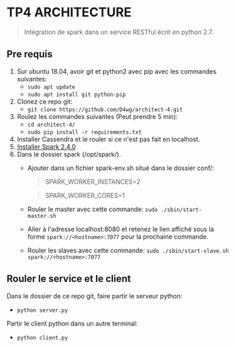 # TP4 ARCHITECTURE
> Intégration de spark dans un service RESTful écrit en python 2.7.

## Pre requis
1. Sur ubuntu 18.04, avoir git et python2 avec pip avec les commandes suivantes:
    - `sudo apt update`
    - `sudo apt install git python-pip`
2. Clonez ce repo git:
    - `git clone https://github.com/D4wg/architect-4.git`
3. Roulez les commandes suivantes (Peut prendre 5 min):
    - `cd architect-4/`
    - `sudo pip install -r requirements.txt`
4. Installer Cassendra et le rouler si ce n'est pas fait en localhost.
5. [Installer Spark 2.4.0](https://medium.com/@josemarcialportilla/installing-scala-and-spark-on-ubuntu-5665ee4b62b1)
6. Dans le dossier spark (/opt/spark/).
    - Ajouter dans un fichier spark-env.sh situé dans le dossier conf/:
        >SPARK_WORKER_INSTANCES=2

        >SPARK_WORKER_CORES=1
    
    - Rouler le master avec cette commande: `sudo ./sbin/start-master.sh`
    - Aller à l'adresse localhost:8080 et retenez le lien affiché sous la forme `spark://<hostname>:7077` pour la prochaine commande.
    - Rouler les slaves avec cette commande: `sudo ./sbin/start-slave.sh spark://<hostname>:7077`

## Rouler le service et le client
Dans le dossier de ce repo git, faire partir le serveur python:
- `python server.py`

Partir le client python dans un autre terminal:
- `python client.py`
